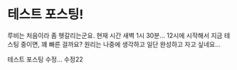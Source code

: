 # 테스트 포스팅!
루비는 처음이라 좀 헷갈리는군요.
현재 시간 새벽 1시 30분... 12시에 시작해서 지금 테스팅 중이면, 꽤 빠른 걸까요?
원리는 나중에 생각하고 일단 완성하고 자고 싶네요...

테스트 포스팅 수정...
수정22
